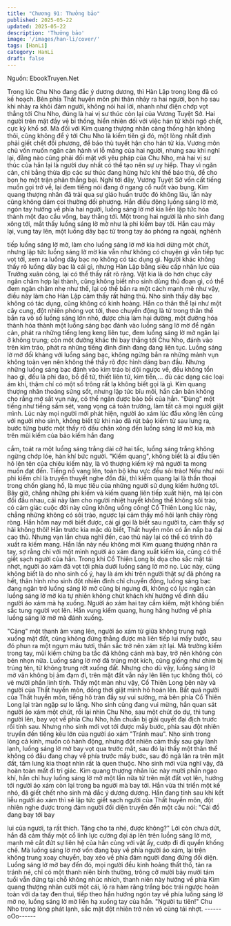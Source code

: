 ```yaml
---
title: "Chương 91: Thưởng bảo"
published: 2025-05-22
updated: 2025-05-22
description: 'Thưởng bảo'
image: '/images/han-li/cover/'
tags: [HanLi]
category: HanLi
draft: false
---
```


Nguồn: EbookTruyen.Net

Trong lúc Chu Nho đang đắc ý dương dương, thì Hàn Lập trong
lòng đã có kế hoạch.
Bên phía Thất huyền môn phi thân nhảy ra hai người, bọn họ sau
khi nhảy ra khỏi đám người, không nói hai lời, nhanh như điện
chớp vọt thẳng tới Chu Nho, đúng là hai vị sư thúc còn lại của
Vương Tuyệt Sở.
Hai người trên mặt đầy vẻ bi thống, hiển nhiên đối với việc hán tử
khôi ngô chết, cực kỳ khổ sở. Mà đối với Kim quang thượng nhân
càng thống hận không thôi, cũng không để ý tới Chu Nho là kiếm
tiên gì đó, một lòng nhất định phải giết chết đối phương, để báo
thù tuyết hận cho hán tử kia.
Vương môn chủ vốn muốn ngăn cản hành vi lỗ mãng của hai
người, nhưng sau khi nghĩ lại, đằng nào cũng phải đối mặt với
yêu pháp của Chu Nho, mà hai vị sư thúc của hắn lại là người
duy nhất có thể tạo nên sự uy hiếp. Thay vì ngăn cản, chi bằng
thừa dịp các sư thúc đang hừng hức khí thế báo thù, để cho bọn
họ một trận phân thắng bại.
Nghĩ tới đây, Vương Tuyệt Sở vốn cất tiếng muốn gọi trở về, lại
đem tiếng nói đang ở ngang cổ nuốt vào bụng.
Kim quang thượng nhân đã trải qua sự giáo huấn trước đó không
lâu, lần này cũng không dám coi thường đối phương. Hắn điều
động luồng sáng lờ mờ, ngón tay hướng về phía hai người, luồng
sáng lờ mờ kia liền lập tức hóa thành một đạo cầu vồng, bay
thẳng tới.
Một trong hai người là nho sinh đang xông tới, mắt thấy luồng
sáng lờ mờ như là phi kiếm bay tới. Hắn cau mày lại, vung tay
lên, một luồng dây bạc từ trong tay áo phóng ra ngoài, nghênh

tiếp luồng sáng lờ mờ, làm cho luồng sáng lờ mờ kia hơi dừng
một chút, nhưng lập tức luồng sáng lờ mờ kia vẫn như không có
chuyện gì vẫn tiếp tục vọt tới, xem ra luồng dây bạc nọ không có
tác dụng gì.
Người khác không thấy rõ luồng dây bạc là cái gì, nhưng Hàn Lập
bằng siêu cấp nhãn lực của Trường xuân công, lại có thể thấy rất
rõ ràng. Vật kia là do hơn chục cây ngân châm hợp lại thành,
cũng không biết nho sinh dùng thủ đoạn gì, có thể đem ngân
châm nhẹ như thế, lại có thể bắn ra một cách mạnh mẽ như vậy,
điều này làm cho Hàn Lập cảm thấy rất hứng thú.
Nho sinh thấy dây bạc không có tác dụng, cũng không có kinh
hoảng. Hắn co thân thể lại như một cây cung, đột nhiên phóng vọt
tới, theo chuyển động là từ trong thân thể bắn ra vô số luồng sáng
lớn nhỏ, được chia làm hai đường, một đường hóa thành hóa
thành một luồng sáng bạc đánh vào luồng sáng lờ mờ để ngăn
cản, phát ra những tiếng leng keng liên tục, đem luồng sáng lờ
mờ ngăn lại ở không trung; còn một đường khác thì bay thẳng tới
Chu Nho, đánh vào trên kim tráo, phát ra những tiếng đinh đinh
đang đang liên tục.
Luồng sáng lờ mờ đối kháng với luồng sáng bạc, không ngừng
bắn ra những mảnh vụn không toàn vẹn nên không thể thấy rõ
đợc hình dáng ban đầu. Nhưng những luồng sáng bạc đánh vào
kim tráo bị dội ngược về, đều không tổn hao gì, đều là phi đao, bồ
đề tử, thiết liên tử, kim tiễn,… đủ các dạng các loại ám khí, thậm
chí có một số trông rất lạ không biết gọi là gì.
Kim quang thượng nhân thoáng sửng sốt, nhưng lập tức bĩu môi,
hắn căn bản không cho rằng mớ sắt vụn này, có thể ngăn được
bảo bối của hắn.
"Đùng" một tiếng như tiếng sấm sét, vang vọng cả toàn trường,
làm tất cả mọi người giật mình.
Lúc này mọi người mới phát hiện, người áo xám lúc đầu xông lên
cùng với người nho sinh, không biết từ khi nào đã rút bảo kiếm từ
sau lưng ra, bước từng bước một thấy rõ dấu chân xông đến
luồng sáng lờ mờ kia, mà trên mũi kiếm của bảo kiếm hắn đang

cầm, toát ra một luồng sáng trắng dài cỡ hai tấc, luồng sáng trắng
không ngừng chớp lóe, hàn khí bức người.
"Kiếm quang", không biết là ai đầu tiên hô lên tên của chiêu kiếm
này, là vô thượng kiếm kỹ mà người ta mong muốn đạt đến.
Tiếng nổ vang lên, toàn bộ khu vực đều sôi trào!
Nếu như nói phi kiếm chỉ là truyền thuyết nghe đồn đãi, thì kiếm
quang lại là thần thoại trong chốn giang hồ, là mục tiêu của những
người sử dụng kiếm hướng tới.
Bây giờ, chẳng những phi kiếm và kiếm quang liên tiếp xuất hiện,
mà lại còn đối đầu nhau, cái này làm cho người nhiệt huyết không
thể không sôi trào, có cảm giác cuộc đời này cũng không uổng
công!
Cổ Thiên Long lúc này, chẳng những không có sôi trào, ngược lại
cảm thấy mồ hôi lạnh chảy ròng ròng. Hắn hôm nay mới biết
được, cái gì gọi là biết sau người ta, cảm thấy sợ hãi không thôi!
Hắn trước kia mặc dù biết, Thất huyền môn có ẩn nấp ba đại cao
thủ. Nhưng vạn lần chưa nghĩ đến, cao thủ này lại có thể có trình
độ xuất ra kiếm mang. Hắn lần này nếu không mời Kim quang
thượng nhân ra tay, sợ rằng chỉ với một mình người áo xám đang
xuất kiếm kia, cũng có thể giết sạch người của hắn.
Trong khi Cổ Thiên Long bị dọa cho sắc mặt tái nhợt, người áo
xám đã vọt tới phía dưới luồng sáng lờ mờ nọ.
Lúc này, cũng không biết là do nho sinh cố ý, hay là ám khí trên
người thật sự đã phóng ra hết, thân hình nho sinh đột nhiên đình
chỉ chuyển động, luồng sáng bạc đang ngăn trở luồng sáng lờ mờ
cũng bị ngưng đi, không có lực ngăn cản luồng sáng lờ mờ kia tự
nhiên không chút khách khí hướng về đỉnh đầu người áo xám mà
hạ xuống.
Người áo xám hai tay cầm kiếm, mặt không biến sắc tung người
vọt lên. Hắn vung kiếm quang, hung hăng hướng về phía luồng
sáng lờ mờ mà đánh xuống.

"Cảng" một thanh âm vang lên, người áo xám từ giữa không
trung ngã xuống mặt đất, cũng không đứng thẳng được mà liên
tiếp lui mấy bước, sau đó phun ra một ngụm máu tươi, thần sắc
trở nên xám xịt lại. Mà trường kiếm trong tay, mũi kiếm chừng ba
tấc đã không cánh mà bay, trở nên không còn bén nhọn nữa.
Luồng sáng lờ mờ đã trúng một kích, cũng giống như chim bị
trúng tên, từ không trung rớt xuống đất. Nhưng cho dù vậy, luồng
sáng lờ mờ vãn không bị ảm đạm đi, trên mặt đất vẫn nảy lên liên
tục không thôi, có vẻ mười phần linh tính.
Thấy một màn như vậy, Cổ Thiên Long bên này và người của
Thất huyền môn, đồng thời giật mình hô hoán lên. Bất quá người
của Thất huyền môn, tiếng hô tràn đầy sự vui sướng, mà bên
phía Cổ Thiên Long lại tràn ngập sự lo lắng.
Nho sinh cũng đang vui mừng, hắn quan sát người áo xám một
chút, rồi lại nhìn Chu Nho, sau một chút do dự, thì tung người lên,
bay vọt về phía Chu Nho, hắn chuẩn bị giải quyết đại địch trước
rồi tính sau.
Nhưng nho sinh mới vọt tới được mấy bước, phía sau đột nhiên
truyền đến tiếng kêu lớn của người áo xám "Tránh mau".
Nho sinh trong lòng cả kinh, muốn có hành động, nhưng đột nhiên
cảm thấy sau gáy lành lạnh, luồng sáng lờ mờ bay vọt qua trước
mắt, sau đó lại thấy một thân thể không có đầu đang chạy về phía
trước mấy bước, sau đó ngã lăn ra trên mặt đất, tấm lưng kia
thoạt nhìn rất là quen thuộc. Nho sinh mới vừa nghĩ vậy, đã hoàn
toàn mất đi tri giác.
Kim quang thượng nhân lúc này mười phần ngạo khí, hắn chỉ huy
luồng sáng lờ mờ một lần nữa từ trên mặt đất vọt lên, hướng tới
người áo xám còn lại trong ba người mà bay tới. Hắn vừa thi triển
một kế nhỏ, đã giết chết nho sinh mà đắc ý dương dương.
Hắn đang tính sau khi kết liễu người áo xám thì sẽ lập tức giết
sạch người của Thất huyền môn, đột nhiên nghe được trong đám
người đối diện truyền đến một câu nói: "Cái đồ đang bay tới bay

lui của ngươi, ta rất thích. Tặng cho ta nhé, được không?" Lời còn
chưa dứt, hắn đã cảm thấy một cổ linh lực cường đại áp lên trên
luồng sáng lờ mờ, mạnh mẽ cắt đứt sự liên hệ của hắn cùng với
vật ấy, cướp đi đi quyền khống chế.
Mà luồng sáng lờ mờ vốn đang bay về phía người áo xám, lại trên
không trung xoay chuyển, bay xéo về phía đám người đang đứng
đối diện.
Luồng sáng lờ mờ bay đến đó, mọi người đều kinh hoảng thất
thố, tản ra tránh né, chỉ có một thanh niên bình thường, trông cỡ
mười bảy mười tám tuổi vẫn đứng tại chỗ không nhúc nhích,
thanh niên này hướng về phía Kim quang thượng nhân cười một
cái, lộ ra hàm răng trắng bóc trái ngược hoàn toàn với da tay đen
thui, tiếp theo hắn hướng ngón tay về phía luồng sáng lờ mờ nọ,
luồng sáng lờ mờ liền hạ xuống tay của hắn.
"Người tu tiên!" Chu Nho trong lòng phát lạnh, sắc mặt đột nhiên
trở nên vô cùng tái nhợt.
------oOo------
